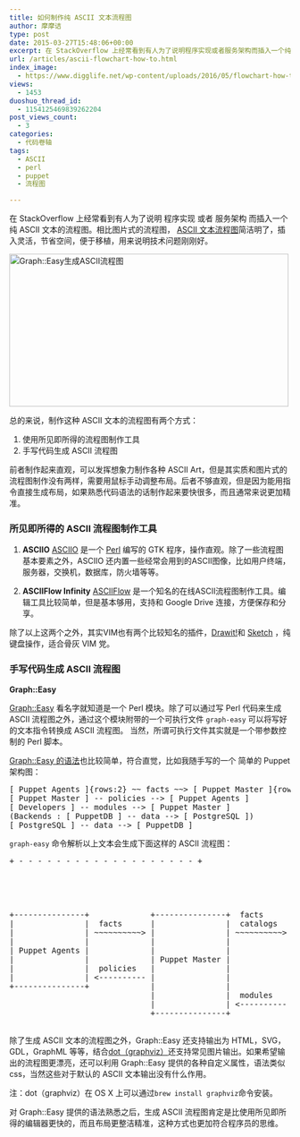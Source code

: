 ```yaml
---
title: 如何制作纯 ASCII 文本流程图
author: 摩摩诘
type: post
date: 2015-03-27T15:48:06+00:00
excerpt: 在 StackOverflow 上经常看到有人为了说明程序实现或者服务架构而插入一个纯 ASCII 文本的流程图。相比图片式的流程图，纯 ASCII 文本的流程图简洁明了，插入方便，节省空间，便于移植，用来说明技术问题的效果非常好。
url: /articles/ascii-flowchart-how-to.html
index_image:
  - https://www.digglife.net/wp-content/uploads/2016/05/flowchart-how-to.png
views:
  - 1453
duoshuo_thread_id:
  - 1154125469839262204
post_views_count:
  - 3
categories:
  - 代码卷轴
tags:
  - ASCII
  - perl
  - puppet
  - 流程图

---
```

在 StackOverflow 上经常看到有人为了说明 程序实现 或者 服务架构 而插入一个纯 ASCII 文本的流程图。相比图片式的流程图， <a href=" https://www.digglife.net/articles/ascii-flowchart-how-to.html" title="如何制作纯 ASCII 文本的流程图" target="_blank">ASCII 文本流程图</a>简洁明了，插入灵活，节省空间，便于移植，用来说明技术问题刚刚好。

<!--more-->

<img src="http://digglife.qiniudn.com/wp-content/uploads/2016/05/graph-easy-flowchart.png" alt="Graph::Easy生成ASCII流程图" width="500" height="273" />

总的来说，制作这种 ASCII 文本的流程图有两个方式：

  1. 使用所见即所得的流程图制作工具
  2. 手写代码生成 ASCII 流程图

前者制作起来直观，可以发挥想象力制作各种 ASCII Art，但是其实质和图片式的流程图制作没有两样，需要用鼠标手动调整布局。后者不够直观，但是因为能用指令直接生成布局，如果熟悉代码语法的话制作起来要快很多，而且通常来说更加精准。

### 所见即所得的 ASCII 流程图制作工具

  1. **ASCIIO**
<a href="http://search.cpan.org/dist/App-Asciio/lib/App/Asciio.pm" title="Perl模块 Asciio" target="_blank">ASCIIO</a> 是一个 [Perl][1] 编写的 GTK 程序，操作直观。除了一些流程图基本要素之外，ASCIIO 还内置一些经常会用到的ASCII图像，比如用户终端，服务器，交换机，数据库，防火墙等等。

  2. **ASCIIFlow Infinity**
<a href="http://asciiflow.com/" title="ASCII流程图在线编辑器 ASCIIFlow" target="_blank">ASCIIFlow</a> 是一个知名的在线ASCII流程图制作工具。编辑工具比较简单，但是基本够用，支持和 Google Drive 连接，方便保存和分享。

除了以上这两个之外，其实VIM也有两个比较知名的插件，<a href="http://www.vim.org/scripts/script.php?script_id=40" title="VIM插件 DrawIt" target="_blank">Drawit!</a>和 <a href="http://www.vim.org/scripts/script.php?script_id=705" title="VIM插件Sketch" target="_blank">Sketch</a> ，纯键盘操作，适合骨灰 VIM 党。

### 手写代码生成 ASCII 流程图

**Graph::Easy**

<a href="http://search.cpan.org/~tels/Graph-Easy/lib/Graph/Easy.pm" title="ASCII流程图制作模块 Graph::Easy" target="_blank">Graph::Easy</a> 看名字就知道是一个 Perl 模块。除了可以通过写 Perl 代码来生成 ASCII 流程图之外，通过这个模块附带的一个可执行文件 `graph-easy` 可以将写好的文本指令转换成 ASCII 流程图。 当然，所谓可执行文件其实就是一个带参数控制的 Perl 脚本。

<a href="http://www.bloodgate.com/perl/graph/manual/index.html" title="Graph::Easy 帮助手册" target="_blank">Graph::Easy 的语法</a>也比较简单，符合直觉，比如我随手写的一个 简单的 Puppet 架构图：

<pre lang='text'>[ Puppet Agents ]{rows:2} ~~ facts ~~> [ Puppet Master ]{rows:4} ~~ factsn catalogs ~~> [ PuppetDB ]{flow:south} -- REST API --> [ Developers ]
[ Puppet Master ] -- policies --> [ Puppet Agents ]
[ Developers ] -- modules --> [ Puppet Master ]
(Backends : [ PuppetDB ] -- data --> [ PostgreSQL ])
[ PostgreSQL ] -- data --> [ PuppetDB ]
</pre>

`graph-easy` 命令解析以上文本会生成下面这样的 ASCII 流程图：

<pre lang='text'>+ - - - - - - - - - - - - - - - - - - - +
                                                            ' Backends :                            '
                                                            '                                       '
                                                            '                data                   '
                                                            '   +----------------------+            '
                                                            '   v                      |            '
+---------------+             +---------------+  facts      ' +------------+         +------------+ '
|               |  facts      |               |  catalogs   ' |  PuppetDB  |  data   | PostgreSQL | '
|               | ~~~~~~~~~~> |               | ~~~~~~~~~~> ' |            | ------> |            | '
|               |             |               |             ' +------------+         +------------+ '
| Puppet Agents |             |               |             '                                       '
|               |             | Puppet Master |             + - - - - - - - - - - - - - - - - - - - +
|               |  policies   |               |                 |
|               | &lt;---------- |               |                 | REST API
+---------------+             |               |                 v
                              |               |  modules      +------------+
                              |               | &lt;----------   | Developers |
                              +---------------+               +------------+

</pre>

除了生成 ASCII 文本的流程图之外，Graph::Easy 还支持输出为 HTML，SVG，GDL，GraphML 等等，结合<a href="http://graphviz.org" title="Graphviz" target="_blank">dot（graphviz）</a>还支持常见图片输出。如果希望输出的流程图更漂亮，还可以利用 Graph::Easy 提供的各种自定义属性，语法类似css，当然这些对于默认的 ASCII 文本输出没有什么作用。

注：dot（graphviz）在 OS X 上可以通过`brew install graphviz`命令安装。

对 Graph::Easy 提供的语法熟悉之后，生成 ASCII 流程图肯定是比使用所见即所得的编辑器更快的，而且布局更整洁精准，这种方式也更加符合程序员的思维。

 [1]: https://www.digglife.net/articles/tag/perl "Perl 相关文章"